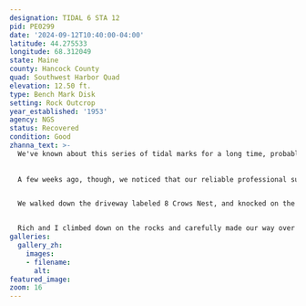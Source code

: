 ```yaml
---
designation: TIDAL 6 STA 12
pid: PE0299
date: '2024-09-12T10:40:00-04:00'
latitude: 44.275533
longitude: 68.312049
state: Maine
county: Hancock County
quad: Southwest Harbor Quad
elevation: 12.50 ft.
type: Bench Mark Disk
setting: Rock Outcrop
year_established: '1953'
agency: NGS
status: Recovered
condition: Good
zhanna_text: >-
  We've known about this series of tidal marks for a long time, probably since I began visiting this area annually in 2005. But for some reason we always thought they would have to be accessed through the Coast Guard property, which seemed unlikely to happen.
  
  
  A few weeks ago, though, we noticed that our reliable professional surveyor JRO, who has left very hepful recovery notes for many marks on the island, had found this mark in 2018. He described accessing the beach area via the house neighboring the Coast Guard facility, so that is what we planned to do today.


  We walked down the driveway labeled 8 Crows Nest, and knocked on the door of the small house overlooking the beach. A man came to the door immediately. We told him what we were looking for and asked if we could access the shore. He said he was only a renter, but that he had no problem with it. Great!


  Rich and I climbed down on the rocks and carefully made our way over to the corner of the retaining wall. We could spot the blue-green disk from a distance. I climbed over to it and then searched for (and eventually found) nearby TIDAL 2 before documenting this disk. This one is in very good condition in a stable setting, and is the easiest mark of this series to locate.
galleries:
  gallery_zh:
    images:
    - filename: 
      alt:  
featured_image:  
zoom: 16     
---
```


